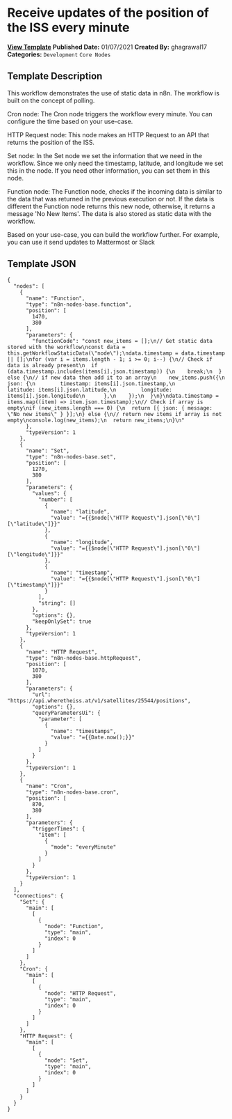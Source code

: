 # Receive updates of the position of the ISS every minute

**[View Template](https://n8n.io/workflows/880-/)**  **Published Date:** 01/07/2021  **Created By:** ghagrawal17  **Categories:** `Development` `Core Nodes`  

## Template Description

This workflow demonstrates the use of static data in n8n. The workflow is built on the concept of polling.



Cron node: The Cron node triggers the workflow every minute. You can configure the time based on your use-case.

HTTP Request node: This node makes an HTTP Request to an API that returns the position of the ISS.

Set node: In the Set node we set the information that we need in the workflow. Since we only need the timestamp, latitude, and longitude we set this in the node. If you need other information, you can set them in this node.

Function node: The Function node, checks if the incoming data is similar to the data that was returned in the previous execution or not. If the data is different the Function node returns this new node, otherwise, it returns a message 'No New Items'. The data is also stored as static data with the workflow.

Based on your use-case, you can build the workflow further. For example, you can use it send updates to Mattermost or Slack

## Template JSON

```
{
  "nodes": [
    {
      "name": "Function",
      "type": "n8n-nodes-base.function",
      "position": [
        1470,
        380
      ],
      "parameters": {
        "functionCode": "const new_items = [];\n// Get static data stored with the workflow\nconst data = this.getWorkflowStaticData(\"node\");\ndata.timestamp = data.timestamp || [];\nfor (var i = items.length - 1; i >= 0; i--) {\n// Check if data is already present\n  if (data.timestamp.includes(items[i].json.timestamp)) {\n    break;\n  } else {\n// if new data then add it to an array\n    new_items.push({\n      json: {\n        timestamp: items[i].json.timestamp,\n        latitude: items[i].json.latitude,\n        longitude: items[i].json.longitude\n      },\n    });\n  }\n}\ndata.timestamp = items.map((item) => item.json.timestamp);\n// Check if array is empty\nif (new_items.length === 0) {\n  return [{ json: { message: \"No new items\" } }];\n} else {\n// return new items if array is not empty\nconsole.log(new_items);\n  return new_items;\n}\n"
      },
      "typeVersion": 1
    },
    {
      "name": "Set",
      "type": "n8n-nodes-base.set",
      "position": [
        1270,
        380
      ],
      "parameters": {
        "values": {
          "number": [
            {
              "name": "latitude",
              "value": "={{$node[\"HTTP Request\"].json[\"0\"][\"latitude\"]}}"
            },
            {
              "name": "longitude",
              "value": "={{$node[\"HTTP Request\"].json[\"0\"][\"longitude\"]}}"
            },
            {
              "name": "timestamp",
              "value": "={{$node[\"HTTP Request\"].json[\"0\"][\"timestamp\"]}}"
            }
          ],
          "string": []
        },
        "options": {},
        "keepOnlySet": true
      },
      "typeVersion": 1
    },
    {
      "name": "HTTP Request",
      "type": "n8n-nodes-base.httpRequest",
      "position": [
        1070,
        380
      ],
      "parameters": {
        "url": "https://api.wheretheiss.at/v1/satellites/25544/positions",
        "options": {},
        "queryParametersUi": {
          "parameter": [
            {
              "name": "timestamps",
              "value": "={{Date.now();}}"
            }
          ]
        }
      },
      "typeVersion": 1
    },
    {
      "name": "Cron",
      "type": "n8n-nodes-base.cron",
      "position": [
        870,
        380
      ],
      "parameters": {
        "triggerTimes": {
          "item": [
            {
              "mode": "everyMinute"
            }
          ]
        }
      },
      "typeVersion": 1
    }
  ],
  "connections": {
    "Set": {
      "main": [
        [
          {
            "node": "Function",
            "type": "main",
            "index": 0
          }
        ]
      ]
    },
    "Cron": {
      "main": [
        [
          {
            "node": "HTTP Request",
            "type": "main",
            "index": 0
          }
        ]
      ]
    },
    "HTTP Request": {
      "main": [
        [
          {
            "node": "Set",
            "type": "main",
            "index": 0
          }
        ]
      ]
    }
  }
}
```
